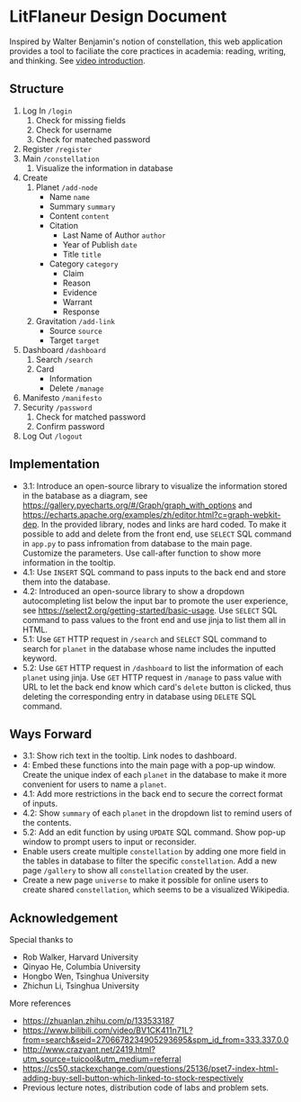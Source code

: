 # LitFlaneur Design Document

Inspired by Walter Benjamin's notion of constellation, this web application provides a tool to faciliate the core practices in academia: reading, writing, and thinking. See [video introduction](https://youtu.be/qB_iIyjBok4).

## Structure

1. Log In `/login`
   1. Check for missing fields
   2. Check for username
   3. Check for mateched password
2. Register `/register`
3. Main `/constellation`
   1. Visualize the information in database
4. Create
   1. Planet `/add-node`
      * Name `name`
      * Summary `summary`
      * Content `content`
      * Citation
        * Last Name of Author `author`
        * Year of Publish `date`
        * Title `title`
      * Category `category`
        * Claim
        * Reason
        * Evidence
        * Warrant
        * Response
   2. Gravitation `/add-link`
      * Source `source`
      * Target `target`
5. Dashboard `/dashboard`
   1. Search `/search`
   2. Card
      * Information
      * Delete `/manage`
6. Manifesto `/manifesto`
7. Security `/password`
   1. Check for matched password
   2. Confirm password
8. Log Out `/logout`

## Implementation

* 3.1: Introduce an open-source library to visualize the information stored in the batabase as a diagram, see https://gallery.pyecharts.org/#/Graph/graph_with_options and https://echarts.apache.org/examples/zh/editor.html?c=graph-webkit-dep. In the provided library, nodes and links are hard coded. To make it possible to add and delete from the front end, use `SELECT` SQL command in `app.py` to pass infromation from database to the main page. Customize the parameters. Use call-after function to show more information in the tooltip.
* 4.1: Use `INSERT` SQL command to pass inputs to the back end and store them into the database.
* 4.2: Introduced an open-source library to show a dropdown autocompleting list below the input bar to promote the user experience, see https://select2.org/getting-started/basic-usage. Use `SELECT` SQL command to pass values to the front end and use jinja to list them all in HTML.
* 5.1: Use `GET` HTTP request in `/search` and `SELECT` SQL command to search for `planet` in the database whose name includes the inputted keyword. 
* 5.2: Use `GET` HTTP request in `/dashboard` to list the information of each `planet` using jinja. Use `GET` HTTP request in `/manage` to pass value with URL to let the back end know which card's `delete` button is clicked, thus deleting the corresponding entry in database using `DELETE` SQL command.

## Ways Forward

* 3.1: Show rich text in the tooltip. Link nodes to dashboard.
* 4: Embed these functions into the main page with a pop-up window. Create the unique index of each `planet` in the database to make it more convenient for users to name a `planet`.
* 4.1: Add more restrictions in the back end to secure the correct format of inputs. 
* 4.2: Show `summary` of each `planet` in the dropdown list to remind users of the contents. 
* 5.2: Add an edit function by using `UPDATE` SQL command. Show pop-up window to prompt users to input or reconsider.
* Enable users create multiple `constellation` by adding one more field in the tables in database to filter the specific `constellation`. Add a new page  `/gallery` to show all `constellation` created by the user.
* Create a new page `universe` to make it possible for online users to create shared `constellation`, which seems to be a visualized Wikipedia.

## Acknowledgement

Special thanks to

* Rob Walker, Harvard University
* Qinyao He, Columbia University
* Hongbo Wen, Tsinghua University
* Zhichun Li, Tsinghua University

More references

* https://zhuanlan.zhihu.com/p/133533187
* https://www.bilibili.com/video/BV1CK411n71L?from=search&seid=2706678234905293695&spm_id_from=333.337.0.0
* http://www.crazyant.net/2419.html?utm_source=tuicool&utm_medium=referral
* https://cs50.stackexchange.com/questions/25136/pset7-index-html-adding-buy-sell-button-which-linked-to-stock-respectively
* Previous lecture notes, distribution code of labs and problem sets.
